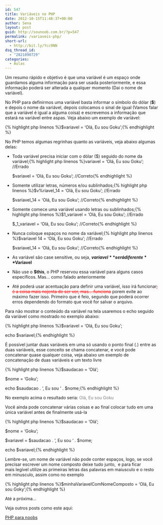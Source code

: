 ```yaml
---
id: 547
title: Variáveis no PHP
date: 2012-10-15T11:48:37+00:00
author: Sena
layout: post
guid: http://sounoob.com.br/?p=547
permalink: /variaveis-php/
short-url:
  - http://bit.ly/Ycc9NN
dsq_thread_id:
  - "2821890729"
categories:
  - Aulas
---
```

Um resumo rápido e objetivo é que uma variável é um espaço onde guardamos alguma informação para ser usada posteriormente, e essa informação poderá ser alterada a qualquer momento (Dai o nome de variável).<!--more-->

No PHP para definirmos uma variável basta informar o símbolo do dólar (**$**) e depois o nome da variável, depois colocamos o sinal de igual (Vamos falar que a variável é igual a alguma coisa) e escrevemos a informação que estará na variável entre aspas. Veja abaixo um exemplo de variável:

{% highlight php linenos %}$variavel = &#8216;Olá, Eu sou Goku&#8217;;{% endhighlight %} 

No PHP temos algumas regrinhas quanto as variáveis, veja abaixo algumas delas:

  * Toda variável precisa iniciar com o dólar ($) seguido do nome da variável;{% highlight php linenos %}variavel = &#8216;Olá, Eu sou Goku&#8217;; //Errado
  
    $variavel = &#8216;Olá, Eu sou Goku&#8217;; //Correto{% endhighlight %} 
  * Somente utilizar letras, números e/ou sublinhados;{% highlight php linenos %}$v%riavel_14 = &#8216;Olá, Eu sou Goku&#8217;; //Errado
  
    $variavel_14 = &#8216;Olá, Eu sou Goku&#8217;; //Correto{% endhighlight %} 
  * Somente comece uma variável usando letras ou sublinhados;{% highlight php linenos %}$1_variavel = &#8216;Olá, Eu sou Goku&#8217;; //Errado
  
    $\_1\_variavel = &#8216;Olá, Eu sou Goku&#8217;; //Correto{% endhighlight %} 
  * Nunca coloque espaços no nome da variável;{% highlight php linenos %}$variavel 14 = &#8216;Olá, Eu sou Goku&#8217;; //Errado
  
    $variavel_14 = &#8216;Olá, Eu sou Goku&#8217;; //Correto{% endhighlight %} 
  * As variável são case sensitive, ou seja, **$variavel** será diferente **$Variavel**
  * Não use o **$this**, o PHP reservou essa variável para alguns casos específicos. Mas&#8230; como falado anteriormente
  * Até poderá usar acentuação para definir uma variável, isso irá funcionar<del style="color: #f00;" datetime="2013-06-12T21:39:10+00:00">, é a coisa mais nojenta de ser ver, mas&#8230; funciona</del> porem evite ao máximo fazer isso. Primeiro que é feio, segundo que poderá ocorrer erros dependendo do formato que você for salvar o arquivo.

Para não mostrar o conteúdo da variável na tela usaremos o echo seguido da variável como mostrado no exemplo abaixo:

{% highlight php linenos %}$variavel = &#8216;Olá, Eu sou Goku&#8217;;
  
echo $variavel;{% endhighlight %} 

<a name="concatenacao"></a>
  
É possível juntar duas variáveis em uma só usando o ponto final (.) entre as duas variáveis, esse conceito se chama concatenar, e você pode concatenar quase qualquer coisa, veja abaixo um exemplo de concatenação de duas variáveis e um texto livre

{% highlight php linenos %}$saudacao = &#8216;Olá&#8217;;
  
$nome = &#8216;Goku&#8217;;
  
echo $saudacao . &#8216;, Eu sou &#8216; . $nome;{% endhighlight %} 

No exemplo acima o resultado seria: <span style="color: #808080;">Olá, Eu sou Goku</span>

Você ainda pode concatenar várias coisas e ao final colocar tudo em uma única variável antes de finalmente usá-la

{% highlight php linenos %}$saudacao = &#8216;Olá&#8217;;
  
$nome = &#8216;Goku&#8217;;
  
$variavel = $saudacao . &#8216;, Eu sou &#8216; . $nome;
  
echo $variavel;{% endhighlight %} 

Lembre-se, um nome de variável não pode conter espaços, logo, se você precisar escrever um nome composto deixe tudo junto,  e para ficar mais legível utilize as primeiras letras das palavras em maiusculo e o resto em minusculo, assim como no exemplo

{% highlight php linenos %}$minhaVariavelComNomeComposto = &#8216;Olá, Eu sou Goky&#8217;;{% endhighlight %} 

Até a próxima&#8230;

Veja outros posts como este aqui:
  
[PHP para noobs](./php-para-noobs/ "PHP para Noobs")